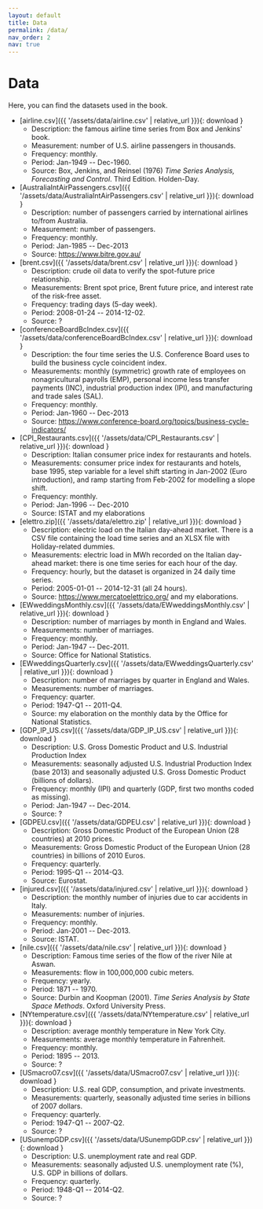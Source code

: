 ```yaml
---
layout: default
title: Data
permalink: /data/
nav_order: 2
nav: true
---
```


# Data

Here, you can find the datasets used in the book.

-   [airline.csv]({{ '/assets/data/airline.csv' \| relative_url }}){: download }
    -   Description: the famous airline time series from Box and Jenkins' book.
    -   Measurement: number of U.S. airline passengers in thousands.
    -   Frequency: monthly.
    -   Period: Jan-1949 -- Dec-1960.
    -   Source: Box, Jenkins, and Reinsel (1976) *Time Series Analysis, Forecasting and Control*. Third Edition. Holden-Day.
-   [AustraliaIntAirPassengers.csv]({{ '/assets/data/AustraliaIntAirPassengers.csv' \| relative_url }}){: download }
    -   Description: number of passengers carried by international airlines to/from Australia.
    -   Measurement: number of passengers.
    -   Frequency: monthly.
    -   Period: Jan-1985 -- Dec-2013
    -   Source: <https://www.bitre.gov.au/>
-   [brent.csv]({{ '/assets/data/brent.csv' \| relative_url }}){: download }
    -   Description: crude oil data to verify the spot-future price relationship.
    -   Measurements: Brent spot price, Brent future price, and interest rate of the risk-free asset.
    -   Frequency: trading days (5-day week).
    -   Period: 2008-01-24 -- 2014-12-02.
    -   Source: ?
-   [conferenceBoardBcIndex.csv]({{ '/assets/data/conferenceBoardBcIndex.csv' \| relative_url }}){: download }
    -   Description: the four time series the U.S. Conference Board uses to build the business cycle coincident index.
    -   Measurements: monthly (symmetric) growth rate of employees on nonagricultural payrolls (EMP), personal income less transfer payments (INC), industrial production index (IPI), and manufacturing and trade sales (SAL).
    -   Frequency: monthly.
    -   Period: Jan-1960 -- Dec-2013
    -   Source: <https://www.conference-board.org/topics/business-cycle-indicators/>
-   [CPI_Restaurants.csv]({{ '/assets/data/CPI_Restaurants.csv' \| relative_url }}){: download }
    -   Description: Italian consumer price index for restaurants and hotels.
    -   Measurements: consumer price index for restaurants and hotels, base 1995, step variable for a level shift starting in Jan-2002 (Euro introduction), and ramp starting from Feb-2002 for modelling a slope shift.
    -   Frequency: monthly.
    -   Period: Jan-1996 -- Dec-2010
    -   Source: ISTAT and my elaborations
-   [elettro.zip]({{ '/assets/data/elettro.zip' \| relative_url }}){: download }
    -   Description: electric load on the Italian day-ahead market. There is a CSV file containing the load time series and an XLSX file with Holiday-related dummies.
    -   Measurements: electric load in MWh recorded on the Italian day-ahead market: there is one time series for each hour of the day.
    -   Frequency: hourly, but the dataset is organized in 24 daily time series.
    -   Period: 2005-01-01 -- 2014-12-31 (all 24 hours).
    -   Source: <https://www.mercatoelettrico.org/> and my elaborations.
-   [EWweddingsMonthly.csv]({{ '/assets/data/EWweddingsMonthly.csv' \| relative_url }}){: download }
    -   Description: number of marriages by month in England and Wales.
    -   Measurements: number of marriages.
    -   Frequency: monthly.
    -   Period: Jan-1947 -- Dec-2011.
    -   Source: Office for National Statistics.
-   [EWweddingsQuarterly.csv]({{ '/assets/data/EWweddingsQuarterly.csv' \| relative_url }}){: download }
    -   Description: number of marriages by quarter in England and Wales.
    -   Measurements: number of marriages.
    -   Frequency: quarter.
    -   Period: 1947-Q1 -- 2011-Q4.
    -   Source: my elaboration on the monthly data by the Office for National Statistics.
-   [GDP_IP_US.csv]({{ '/assets/data/GDP_IP_US.csv' \| relative_url }}){: download }
    -   Description: U.S. Gross Domestic Product and U.S. Industrial Production Index
    -   Measurements: seasonally adjusted U.S. Industrial Production Index (base 2013) and seasonally adjusted U.S. Gross Domestic Product (billions of dollars).
    -   Frequency: monthly (IPI) and quarterly (GDP, first two months coded as missing).
    -   Period: Jan-1947 -- Dec-2014.
    -   Source: ?
-   [GDPEU.csv]({{ '/assets/data/GDPEU.csv' \| relative_url }}){: download }
    -   Description: Gross Domestic Product of the European Union (28 countries) at 2010 prices.
    -   Measurements: Gross Domestic Product of the European Union (28 countries) in billions of 2010 Euros.
    -   Frequency: quarterly.
    -   Period: 1995-Q1 -- 2014-Q3.
    -   Source: Eurostat.
-   [injured.csv]({{ '/assets/data/injured.csv' \| relative_url }}){: download }
    -   Description: the monthly number of injuries due to car accidents in Italy.
    -   Measurements: number of injuries.
    -   Frequency: monthly.
    -   Period: Jan-2001 -- Dec-2013.
    -   Source: ISTAT.
-   [nile.csv]({{ '/assets/data/nile.csv' \| relative_url }}){: download }
    -   Description: Famous time series of the flow of the river Nile at Aswan.
    -   Measurements: flow in 100,000,000 cubic meters.
    -   Frequency: yearly.
    -   Period: 1871 -- 1970.
    -   Source: Durbin and Koopman (2001). *Time Series Analysis by State Space Methods*. Oxford University Press.
-   [NYtemperature.csv]({{ '/assets/data/NYtemperature.csv' \| relative_url }}){: download }
    -   Description: average monthly temperature in New York City.
    -   Measurements: average monthly temperature in Fahrenheit.
    -   Frequency: monthly.
    -   Period: 1895 -- 2013.
    -   Source: ?
-   [USmacro07.csv]({{ '/assets/data/USmacro07.csv' \| relative_url }}){: download }
    -   Description: U.S. real GDP, consumption, and private investments.
    -   Measurements: quarterly, seasonally adjusted time series in billions of 2007 dollars.
    -   Frequency: quarterly.
    -   Period: 1947-Q1 -- 2007-Q2.
    -   Source: ?
-   [USunempGDP.csv]({{ '/assets/data/USunempGDP.csv' \| relative_url }}){: download }
    -   Description: U.S. unemployment rate and real GDP.
    -   Measurements: seasonally adjusted U.S. unemployment rate (%), U.S. GDP in billions of dollars.
    -   Frequency: quarterly.
    -   Period: 1948-Q1 -- 2014-Q2.
    -   Source: ?
